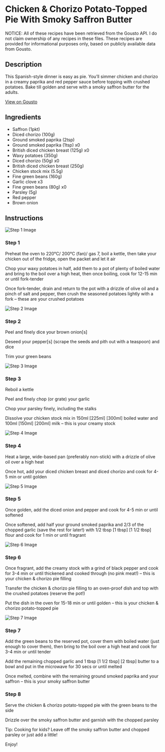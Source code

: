 # Chicken & Chorizo Potato-Topped Pie With Smoky Saffron Butter

NOTICE: All of these recipes have been retrieved from the Gousto API. I do not claim ownership of any recipes in these files. These recipes are provided for informational purposes only, based on publicly available data from Gousto.

## Description

This Spanish-style dinner is easy as pie. You’ll simmer chicken and chorizo in a creamy paprika and red pepper sauce before topping with crushed potatoes. Bake till golden and serve with a smoky saffron butter for the adults.

[View on Gousto](https://www.gousto.co.uk/recipes/cookbook/chicken-chorizo-potato-topped-pie-with-smoky-saffron-butter)

## Ingredients

- Saffron (1pkt)
- Diced chorizo (100g)
- Ground smoked paprika (2tsp)
- Ground smoked paprika (1tsp) x0
- British diced chicken breast (125g) x0
- Waxy potatoes (350g)
- Diced chorizo (50g) x0
- British diced chicken breast (250g)
- Chicken stock mix (5.5g)
- Fine green beans (160g)
- Garlic clove x3
- Fine green beans (80g) x0
- Parsley (5g)
- Red pepper
- Brown onion

## Instructions

![Step 1 Image](https://production-media.gousto.co.uk/cms/recipe-step-image/step-1-1715959330439-x200.jpg)

### Step 1

Preheat the oven to 220°C/ 200°C (fan)/ gas 7, boil a kettle, then take your chicken out of the fridge, open the packet and let it air

Chop your waxy potatoes in half, add them to a pot of plenty of boiled water and bring to the boil over a high heat, then once boiling, cook for 12-15 min or until fork-tender

Once fork-tender, drain and return to the pot with a drizzle of olive oil and a pinch of salt and pepper, then crush the seasoned potatoes lightly with a fork – these are your crushed potatoes

![Step 2 Image](https://production-media.gousto.co.uk/cms/recipe-step-image/step-2-1715959333544-x200.jpg)

### Step 2

Peel and finely dice your brown onion[s]

Deseed your pepper[s] (scrape the seeds and pith out with a teaspoon) and dice

Trim your green beans

![Step 3 Image](https://production-media.gousto.co.uk/cms/recipe-step-image/step-3-1715959337219-x200.jpg)

### Step 3

Reboil a kettle

Peel and finely chop (or grate) your garlic

Chop your parsley finely, including the stalks

Dissolve your chicken stock mix in 150ml <span class="text-purple">[225ml]</span> <span class="text-danger">[300ml]</span> boiled water and 100ml <span class="text-purple">[150ml]</span> <span class="text-danger">[200ml]</span> milk – this is your creamy stock

![Step 4 Image](https://production-media.gousto.co.uk/cms/recipe-step-image/step-4-1715959341278-x200.jpg)

### Step 4

Heat a large, wide-based pan (preferably non-stick) with a drizzle of olive oil over a high heat

Once hot, add your diced chicken breast and diced chorizo and cook for 4-5 min or until golden

![Step 5 Image](https://production-media.gousto.co.uk/cms/recipe-step-image/step-5-1715959345443-x200.jpg)

### Step 5

Once golden, add the diced onion and pepper and cook for 4-5 min or until softened

Once softened, add half your ground smoked paprika and 2/3 of the chopped garlic (save the rest for later!) with 1/2 tbsp <span class="text-purple">[1 tbsp]</span> <span class="text-danger">[1 1/2 tbsp]</span> flour and cook for 1 min or until fragrant

![Step 6 Image](https://production-media.gousto.co.uk/cms/recipe-step-image/step-6-1715959348918-x200.jpg)

### Step 6

Once fragrant, add the creamy stock with a grind of black pepper and cook for 3-4 min or until thickened and cooked through (no pink meat!) – this is your chicken & chorizo pie filling

Transfer the chicken & chorizo pie filling to an oven-proof dish and top with the crushed potatoes (reserve the pot!)

Put the dish in the oven for 15-18 min or until golden – this is your chicken & chorizo potato-topped pie

![Step 7 Image](https://production-media.gousto.co.uk/cms/recipe-step-image/step-7-1715959352878-x200.jpg)

### Step 7

Add the green beans to the reserved pot, cover them with boiled water (just enough to cover them), then bring to the boil over a high heat and cook for 3-4 min or until tender

Add the remaining chopped garlic and 1 tbsp <span class="text-purple">[1 1/2 tbsp]</span> <span class="text-danger">[2 tbsp]</span> butter to a bowl and put in the microwave for 30 secs or until melted

Once melted, combine with the remaining ground smoked paprika and your saffron – this is your smoky saffron butter

### Step 8

Serve the chicken & chorizo potato-topped pie with the green beans to the side

Drizzle over the smoky saffron butter and garnish with the chopped parsley

<span class="text-danger">Tip: Cooking for kids? Leave off the smoky saffron butter and chopped parsley or just add a little!</span>

Enjoy!

